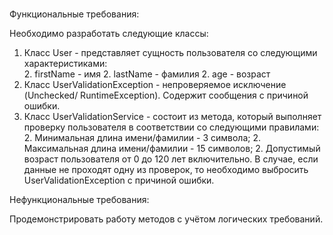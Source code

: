 #
#

Функциональные требования:

Необходимо разработать следующие классы:

1. Класс User - представляет сущность пользователя со следующими характеристиками:  
    2. firstName - имя
    2. lastName - фамилия 
    2. age - возраст
1. Класс UserValidationException - непроверяемое исключение (Unchecked/ RuntimeException).
Содержит сообщения с причиной ошибки.
1. Класс UserValidationService - состоит из метода, который выполняет проверку пользователя 
в соответствии со следующими правилами:
    2. Минимальная длина имени/фамилии - 3 символа;
    2. Максимальная длина имени/фамилии - 15 символов;
    2. Допустимый возраст пользователя от 0 до 120 лет включительно.
В случае, если данные не проходят одну из проверок, то необходимо выбросить UserValidationException с причиной ошибки.

Нефункциональные требования:

Продемонстрировать работу методов с учётом логических требований.

